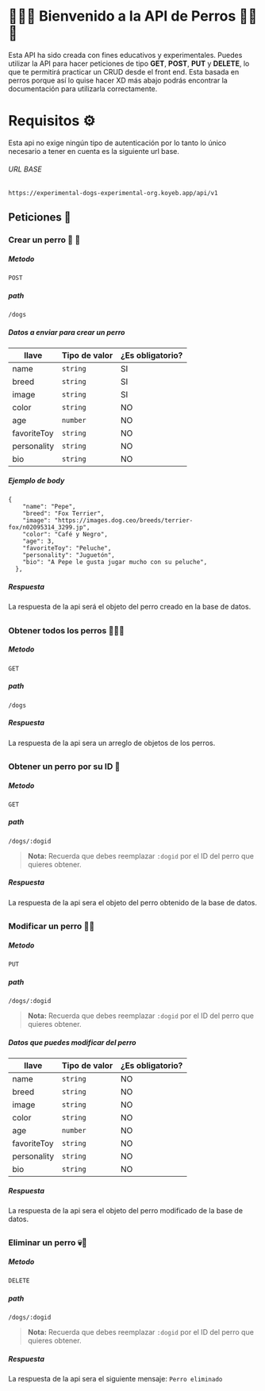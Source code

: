 # 🐶🐶🐶 Bienvenido a la  API de Perros 🐶🐶🐶

Esta API ha sido creada con fines educativos y experimentales. Puedes utilizar la API para hacer peticiones de tipo **GET**, **POST**, **PUT** y **DELETE**, lo que te permitirá practicar un CRUD desde el front end. Esta basada en perros porque así lo quise hacer XD más abajo podrás encontrar la documentación para utilizarla correctamente.

# Requisitos ⚙️

Esta api no exige ningún tipo de autenticación por lo tanto lo único necesario a tener en cuenta es la siguiente url base.

###### URL BASE
`https://experimental-dogs-experimental-org.koyeb.app/api/v1`


## Peticiones 📖


### Crear un perro 💾 🐶

##### Metodo 
`POST`
##### path 
`/dogs`

##### Datos a enviar para crear un perro
|    llave       |Tipo de valor                  |¿Es obligatorio?             |
|----------------|-------------------------------|-----------------------------|
|name            |`string`                       |SI                           |
|breed           |`string`                       |SI                           |
|image           |`string`                       |SI                           |
|color           |`string`                       |NO                           |
|age             |`number`                       |NO                           |
|favoriteToy     |`string`                       |NO                           |
|personality     |`string`                       |NO                           |
|bio             |`string`                       |NO                           |

##### Ejemplo de body 
```
{
    "name": "Pepe",
    "breed": "Fox Terrier",
    "image": "https://images.dog.ceo/breeds/terrier-fox/n02095314_3299.jp",
    "color": "Café y Negro",
    "age": 3,
    "favoriteToy": "Peluche",
    "personality": "Juguetón",
    "bio": "A Pepe le gusta jugar mucho con su peluche",
  },
```

##### Respuesta
La respuesta de la api será el objeto del perro creado en la base de datos.
##
### Obtener todos los perros 🐶🐶🐶

##### Metodo 
`GET`
##### path 
`/dogs`
##### Respuesta
La respuesta de la api sera un arreglo de objetos de los perros.
##
### Obtener un perro por su ID 🐶

##### Metodo 
`GET`
##### path 
`/dogs/:dogid`

> **Nota:** Recuerda que debes reemplazar `:dogid` por el ID del perro que quieres obtener.
##### Respuesta
La respuesta de la api sera el objeto del perro obtenido de la base de datos.
##
### Modificar un perro 🔨🐶

##### Metodo 
`PUT`
##### path 
`/dogs/:dogid`

> **Nota:** Recuerda que debes reemplazar `:dogid` por el ID del perro que quieres obtener.
##### Datos que puedes modificar del perro
|    llave       |Tipo de valor                  |¿Es obligatorio?             |
|----------------|-------------------------------|-----------------------------|
|name            |`string`                       |NO                           |
|breed           |`string`                       |NO                           |
|image           |`string`                       |NO                           |
|color           |`string`                       |NO                           |
|age             |`number`                       |NO                           |
|favoriteToy     |`string`                       |NO                           |
|personality     |`string`                       |NO                           |
|bio             |`string`                       |NO                           |

##### Respuesta
La respuesta de la api sera el objeto del perro modificado de la base de datos.
##
### Eliminar un perro 💀🐶

##### Metodo 
`DELETE`
##### path 
`/dogs/:dogid`

> **Nota:** Recuerda que debes reemplazar `:dogid` por el ID del perro que quieres obtener.
##### Respuesta
La respuesta de la api sera el siguiente mensaje:
``Perro eliminado``
